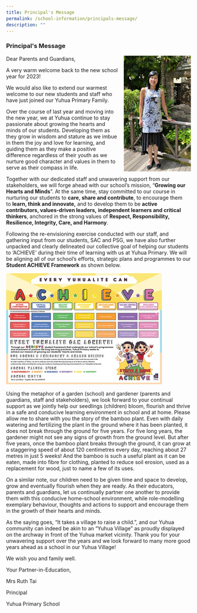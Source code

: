 ```yaml
---
title: Principal's Message
permalink: /school-information/principals-message/
description: ""
---
```

### Principal's Message

<img src="/images/principal.png" style="width:183px;height:2=340px;margin-left:15px;" align = "right"> Dear Parents and Guardians,

A very warm welcome back to the new school year for 2023! 

We would also like to extend our warmest welcome to our new students and staff who have just joined our Yuhua Primary Family.

Over the course of last year and moving into the new year, we at Yuhua continue to stay passionate about growing the hearts and minds of our students. Developing them as they grow in wisdom and stature as we imbue in them the joy and love for learning, and guiding them as they make a positive difference regardless of their youth as we nurture good character and values in them to serve as their compass in life.

Together with our dedicated staff and unwavering support from our stakeholders, we will forge ahead with our school’s mission, “**Growing our Hearts and Minds**”. At the same time, stay committed to our course in nurturing our students to **care, share and contribute**, to encourage them to **learn, think and innovate,** and to develop them to be **active contributors, values-driven leaders,** **independent learners and critical thinkers**, anchored in the strong values of **Respect, Responsibility, Resilience, Integrity, Care, and Harmony**. 

Following the re-envisioning exercise conducted with our staff, and gathering input from our students, SAC and PSG, we have also further unpacked and clearly delineated our collective goal of helping our students to ‘ACHIEVE’ during their time of learning with us at Yuhua Primary. We will be aligning all of our school’s efforts, strategic plans and programmes to our **Student ACHIEVE Framework** as shown below.

![](/images/Student%20Framework.jpg)

         
Using the metaphor of a garden (school) and gardener (parents and guardians, staff and stakeholders), we look forward to your continual support as we jointly help our seedlings (children) bloom, flourish and thrive in a safe and conducive learning environment in school and at home. Please allow me to share with you the story of the bamboo plant. Even with daily watering and fertilizing the plant in the ground where it has been planted, it does not break through the ground for five years. For five long years, the gardener might not see any signs of growth from the ground level. But after five years, once the bamboo plant breaks through the ground, it can grow at a staggering speed of about 120 centimetres every day, reaching about 27 metres in just 5 weeks! And the bamboo is such a useful plant as it can be eaten, made into fibre for clothing, planted to reduce soil erosion, used as a replacement for wood, just to name a few of its uses.

On a similar note, our children need to be given time and space to develop, grow and eventually flourish when they are ready. As their educators, parents and guardians, let us continually partner one another to provide them with this conducive home-school environment, while role-modelling exemplary behaviour, thoughts and actions to support and encourage them in the growth of their hearts and minds.

As the saying goes, “It takes a village to raise a child.”, and our Yuhua community can indeed be akin to an “Yuhua Village” as proudly displayed on the archway in front of the Yuhua market vicinity. Thank you for your unwavering support over the years and we look forward to many more good years ahead as a school in our Yuhua Village!

   

We wish you and family well.

Your Partner-in-Education,

Mrs Ruth Tai

Principal

Yuhua Primary School
